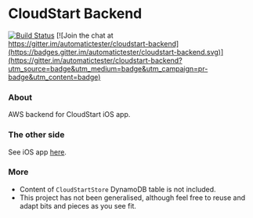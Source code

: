 # CloudStart Backend

[![Build Status](https://travis-ci.com/automatictester/cloudstart-backend.svg?branch=master)](https://travis-ci.com/automatictester/cloudstart-backend)
[![Join the chat at https://gitter.im/automatictester/cloudstart-backend](https://badges.gitter.im/automatictester/cloudstart-backend.svg)](https://gitter.im/automatictester/cloudstart-backend?utm_source=badge&utm_medium=badge&utm_campaign=pr-badge&utm_content=badge)

### About
AWS backend for CloudStart iOS app.

### The other side
See iOS app [here](https://github.com/automatictester/cloudstart).

### More
- Content of `CloudStartStore` DynamoDB table is not included.
- This project has not been generalised, although feel free to reuse and adapt bits and pieces as you see fit.

